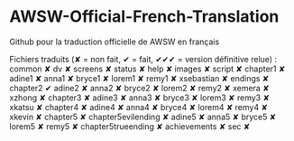 # AWSW-Official-French-Translation
Github pour la traduction officielle de AWSW en français

Fichiers traduits (✘ = non fait, ✔ = fait, ✔✔✔ = version définitive relue) :
common ✘
dv ✘
screens ✘
status ✘
help ✘
images ✘
script ✘
chapter1 ✘
adine1 ✘
anna1 ✘
bryce1 ✘
lorem1 ✘
remy1 ✘
xsebastian ✘
endings ✘
chapter2 ✔
adine2 ✘
anna2 ✘
bryce2 ✘
lorem2 ✘
remy2 ✘
xemera ✘
xzhong ✘
chapter3 ✘
adine3 ✘
anna3 ✘
bryce3 ✘
lorem3 ✘
remy3 ✘
xkatsu ✘
chapter4 ✘
adine4 ✘
anna4 ✘
bryce4 ✘
lorem4 ✘
remy4 ✘
xkevin ✘
chapter5 ✘
chapter5evilending ✘
adine5 ✘
anna5 ✘
bryce5 ✘
lorem5 ✘
remy5 ✘
chapter5trueending ✘
achievements ✘
sec ✘
